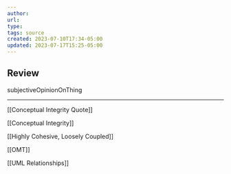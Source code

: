 ```yaml
---
author: 
url: 
type: 
tags: source
created: 2023-07-10T17:34-05:00
updated: 2023-07-17T15:25-05:00
---
```

## Review
subjectiveOpinionOnThing

---
[[Conceptual Integrity Quote]]

[[Conceptual Integrity]]

[[Highly Cohesive, Loosely Coupled]]

[[OMT]]

[[UML Relationships]]